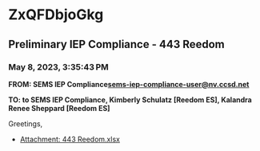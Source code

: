 # ZxQFDbjoGkg
## Preliminary IEP Compliance - 443 Reedom
### May 8, 2023, 3:35:43 PM
**FROM: SEMS IEP Compliance<sems-iep-compliance-user@nv.ccsd.net>**

**TO: to SEMS IEP Compliance, Kimberly Schulatz [Reedom ES], Kalandra Renee Sheppard [Reedom ES]**


Greetings, 





* [Attachment: 443 Reedom.xlsx](ZxQFDbjoGkg-attachment-1.xlsx)
